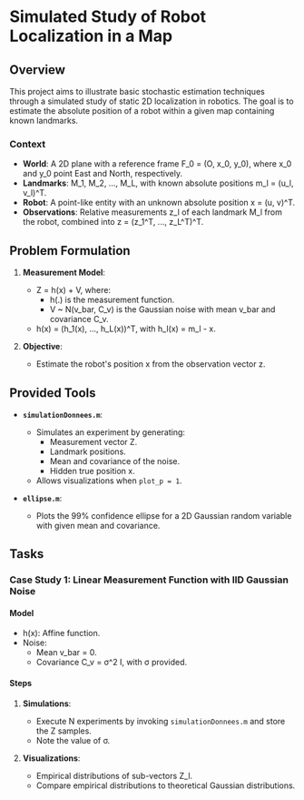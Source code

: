 # Simulated Study of Robot Localization in a Map

## Overview

This project aims to illustrate basic stochastic estimation techniques through a simulated study of static 2D localization in robotics. The goal is to estimate the absolute position of a robot within a given map containing known landmarks.

### Context
- **World**: A 2D plane with a reference frame F_0 = (O, x_0, y_0), where x_0 and y_0 point East and North, respectively.
- **Landmarks**: M_1, M_2, ..., M_L, with known absolute positions m_l = (u_l, v_l)^T.
- **Robot**: A point-like entity with an unknown absolute position x = (u, v)^T.
- **Observations**: Relative measurements z_l of each landmark M_l from the robot, combined into z = (z_1^T, ..., z_L^T)^T.

## Problem Formulation

1. **Measurement Model**:
   - Z = h(x) + V, where:
     - h(.) is the measurement function.
     - V ~ N(v_bar, C_v) is the Gaussian noise with mean v_bar and covariance C_v.
   - h(x) = (h_1(x), ..., h_L(x))^T, with h_l(x) = m_l - x.

2. **Objective**:
   - Estimate the robot's position x from the observation vector z.

## Provided Tools

- **`simulationDonnees.m`**:
  - Simulates an experiment by generating:
    - Measurement vector Z.
    - Landmark positions.
    - Mean and covariance of the noise.
    - Hidden true position x.
  - Allows visualizations when `plot_p = 1`.

- **`ellipse.m`**:
  - Plots the 99% confidence ellipse for a 2D Gaussian random variable with given mean and covariance.

## Tasks

### Case Study 1: Linear Measurement Function with IID Gaussian Noise

#### Model
- h(x): Affine function.
- Noise:
  - Mean v_bar = 0.
  - Covariance C_v = σ^2 I, with σ provided.

#### Steps
1. **Simulations**:
   - Execute N experiments by invoking `simulationDonnees.m` and store the Z samples.
   - Note the value of σ.

2. **Visualizations**:
   - Empirical distributions of sub-vectors Z_l.
   - Compare empirical distributions to theoretical Gaussian distributions.

